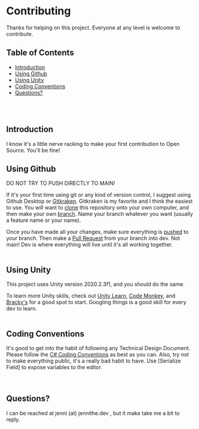 # Contributing

Thanks for helping on this project. Everyone at any level is welcome to contribute. 

## Table of Contents <BR>
 * [Introduction](#Introduction)
 * [Using Github](#github)
 * [Using Unity](#unity)
 * [Coding Conventions](#cc)
 * [Questions?](#questions)
  
  <br><br>
    
## Introduction <a name="Introduction"></a> <br>
  
I know it's a little nerve racking to make your first contribution to Open Source. You'll be fine! 
    
## Using Github <a name="github"></a> <br>

DO NOT TRY TO PUSH DIRECTLY TO MAIN! 

If it's your first time using git or any kind of version control, I suggest using Github Desktop or [Gitkraken](https://support.gitkraken.com/how-to-install/). Gitkraken is my favorite and I think the easiest to use. You will want to [clone](https://support.gitkraken.com/working-with-repositories/open-clone-init/) this repository onto your own computer, and then make your own [branch](https://support.gitkraken.com/working-with-repositories/branching-and-merging/). Name your branch whatever you want (usually a feature name or your name). 
  
Once you have made all your changes, make sure everything is [pushed](https://support.gitkraken.com/working-with-repositories/pushing-and-pulling/) to your branch. Then make a [Pull Request](https://support.gitkraken.com/working-with-repositories/pull-requests/) from your branch into dev. Not main! Dev is where everything will live until it's all working together. 
 <br><br> 
  
## Using Unity <a name="unity"></a> <br>
 
This project uses Unity version 2020.2.3f1, and you should do the same. 
  
To learn more Unity skills, check out [Unity Learn](https://learn.unity.com/), [Code Monkey](https://unitycodemonkey.com/), and [Bracky's](https://www.youtube.com/channel/UCYbK_tjZ2OrIZFBvU6CCMiA) for a good spot to start. Googling things is a good skill for every dev to learn. 
<br><br>
  
 ## Coding Conventions <a name="cc"></a> <br>
 It's good to get into the habit of following any Technical Design Document. Please follow the [C# Coding Conventions](https://docs.microsoft.com/en-us/dotnet/csharp/fundamentals/coding-style/coding-conventions) as best as you can. Also, try not to make everything public, it's a really bad habit to have. Use [Serialize Field] to expose variables to the editor.  
 <br><br>
  
 ## Questions? <a name="questions"></a> <br> 
 I can be reached at jenni (at) jennithe.dev , but it make take me a bit to reply. 
  
